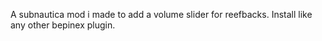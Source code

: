 A subnautica mod i made to add a volume slider for reefbacks. Install like any other bepinex plugin.
